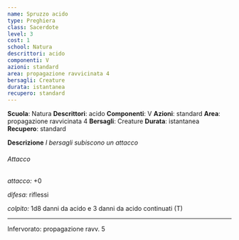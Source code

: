```yaml
---
name: Spruzzo acido
type: Preghiera
class: Sacerdote
level: 3
cost: 1
school: Natura
descrittori: acido
componenti: V
azioni: standard
area: propagazione ravvicinata 4
bersagli: Creature
durata: istantanea
recupero: standard
---
```

**Scuola**: Natura
**Descrittori**: acido
**Componenti**: V
**Azioni**: standard
**Area**: propagazione ravvicinata 4
**Bersagli**: Creature
**Durata**: istantanea
**Recupero**: standard

**Descrizione**
*I bersagli subiscono un attacco*

###### Attacco

*attacco:* +0

*difesa:* riflessi

*colpito:* 1d8 danni da acido e 3 danni da acido continuati (T)

---

Infervorato: propagazione ravv. 5